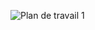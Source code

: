 ![Plan de travail 1](https://github.com/user-attachments/assets/1ea4d787-c6f1-4fc9-b325-c0d947dadec4)
